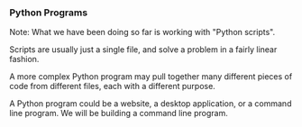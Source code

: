 ### Python Programs


Note:
What we have been doing so far is working with "Python scripts".

Scripts are usually just a single file, and solve a problem in a fairly linear fashion.

A more complex Python program may pull together many different pieces of code from different files, each with a different purpose.

A Python program could be a website, a desktop application, or a command line program. We will be building a command line program.